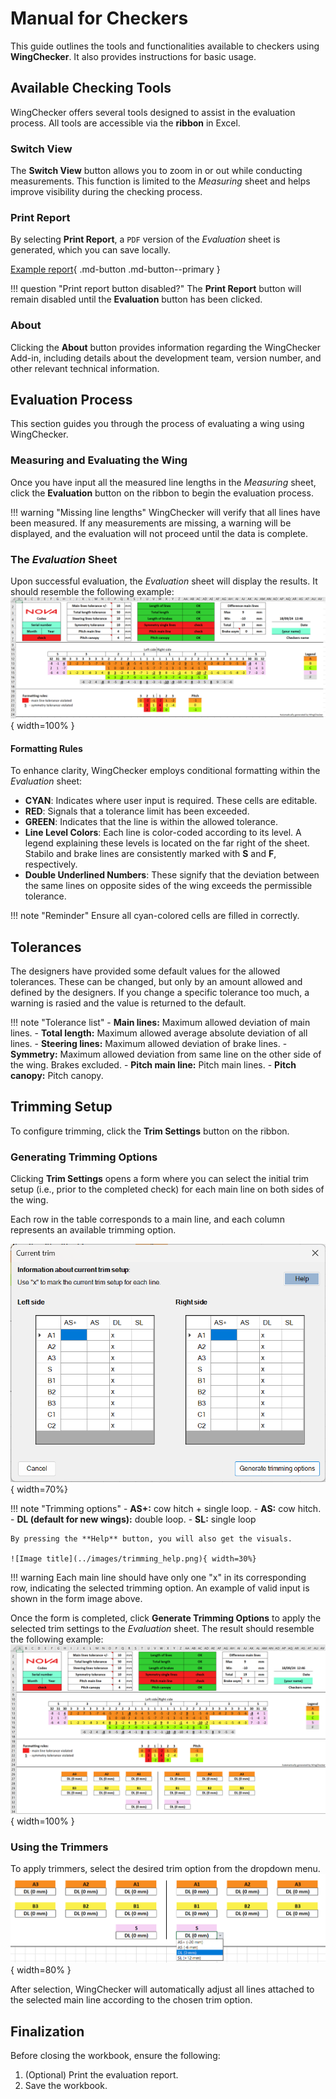 # Manual for Checkers

This guide outlines the tools and functionalities available to checkers using **WingChecker**. It also provides instructions for basic usage.


## Available Checking Tools

WingChecker offers several tools designed to assist in the evaluation process. All tools are accessible via the **ribbon** in Excel.

### Switch View

The **Switch View** button allows you to zoom in or out while conducting measurements. This function is limited to the *Measuring* sheet and helps improve visibility during the checking process.

### Print Report

By selecting **Print Report**, a `PDF` version of the *Evaluation* sheet is generated, which you can save locally.

[Example report](../files/example_report.pdf){ .md-button .md-button--primary }

!!! question "Print report button disabled?"
    The **Print Report** button will remain disabled until the **Evaluation** button has been clicked.

### About

Clicking the **About** button provides information regarding the WingChecker Add-in, including details about the development team, version number, and other relevant technical information.

## Evaluation Process

This section guides you through the process of evaluating a wing using WingChecker.

### Measuring and Evaluating the Wing

Once you have input all the measured line lengths in the *Measuring* sheet, click the **Evaluation** button on the ribbon to begin the evaluation process.

!!! warning "Missing line lengths"
    WingChecker will verify that all lines have been measured. If any measurements are missing, a warning will be displayed, and the evaluation will not proceed until the data is complete.

### The *Evaluation* Sheet

Upon successful evaluation, the *Evaluation* sheet will display the results. It should resemble the following example:  
![Evaluation Example](../images/evaluation_no_trims.png){ width=100% }

#### Formatting Rules

To enhance clarity, WingChecker employs conditional formatting within the *Evaluation* sheet:

- **CYAN**: Indicates where user input is required. These cells are editable.
- **RED**: Signals that a tolerance limit has been exceeded.
- **GREEN**: Indicates that the line is within the allowed tolerance.
- **Line Level Colors**: Each line is color-coded according to its level. A legend explaining these levels is located on the far right of the sheet. Stabilo and brake lines are consistently marked with **S** and **F**, respectively.
- **Double Underlined Numbers**: These signify that the deviation between the same lines on opposite sides of the wing exceeds the permissible tolerance.


!!! note "Reminder"
    Ensure all cyan-colored cells are filled in correctly.

## Tolerances

The designers have provided some default values for the allowed tolerances. These can be changed, but only by an amount allowed and defined by the designers. If you change a specific tolerance too much, a warning is rasied and the value is returned to the default.

!!! note "Tolerance list"
    - **Main lines:** Maximum allowed deviation of main lines.
    - **Total length:** Maximum allowed average absolute deviation of all lines.
    - **Steering lines:** Maximum allowed deviation of brake lines.
    - **Symmetry:** Maximum allowed deviation from same line on the other side of the wing. Brakes excluded.
    - **Pitch main line:** Pitch main lines.
    - **Pitch canopy:** Pitch canopy.

## Trimming Setup

To configure trimming, click the **Trim Settings** button on the ribbon.

### Generating Trimming Options

Clicking **Trim Settings** opens a form where you can select the initial trim setup (i.e., prior to the completed check) for each main line on both sides of the wing. 

Each row in the table corresponds to a main line, and each column represents an available trimming option.

![Image title](../images/current_trim_form.png){ width=70%}


!!! note "Trimming options"
    - **AS+:** cow hitch + single loop.
    - **AS:** cow hitch.
    - **DL (default for new wings):** double loop.
    - **SL:** single loop

    By pressing the **Help** button, you will also get the visuals.

    ![Image title](../images/trimming_help.png){ width=30%}

!!! warning
    Each main line should have only one "x" in its corresponding row, indicating the selected trimming option. An example of valid input is shown in the form image above.

Once the form is completed, click **Generate Trimming Options** to apply the selected trim settings to the *Evaluation* sheet. The result should resemble the following example:  
![Evaluation with Trims](../images/evaluation_with_trims.png){ width=100% }

### Using the Trimmers

To apply trimmers, select the desired trim option from the dropdown menu.  
![Using Trimmers](../images/trimmers_using.png){ width=80% }

After selection, WingChecker will automatically adjust all lines attached to the selected main line according to the chosen trim option.

## Finalization

Before closing the workbook, ensure the following:

1. (Optional) Print the evaluation report.
2. Save the workbook.